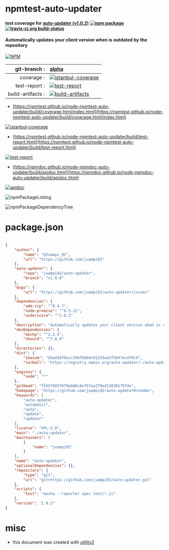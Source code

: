 # npmtest-auto-updater

#### test coverage for  [auto-updater (v1.0.2)](https://github.com/juampi92/auto-updater#readme)  [![npm package](https://img.shields.io/npm/v/npmtest-auto-updater.svg?style=flat-square)](https://www.npmjs.org/package/npmtest-auto-updater) [![travis-ci.org build-status](https://api.travis-ci.org/npmtest/node-npmtest-auto-updater.svg)](https://travis-ci.org/npmtest/node-npmtest-auto-updater)

#### Automatically updates your client version when is outdated by the repository

[![NPM](https://nodei.co/npm/auto-updater.png?downloads=true&downloadRank=true&stars=true)](https://www.npmjs.com/package/auto-updater)

| git-branch : | [alpha](https://github.com/npmtest/node-npmtest-auto-updater/tree/alpha)|
|--:|:--|
| coverage : | [![istanbul-coverage](https://npmtest.github.io/node-npmtest-auto-updater/build/coverage.badge.svg)](https://npmtest.github.io/node-npmtest-auto-updater/build/coverage.html/index.html)|
| test-report : | [![test-report](https://npmtest.github.io/node-npmtest-auto-updater/build/test-report.badge.svg)](https://npmtest.github.io/node-npmtest-auto-updater/build/test-report.html)|
| build-artifacts : | [![build-artifacts](https://npmtest.github.io/node-npmtest-auto-updater/glyphicons_144_folder_open.png)](https://github.com/npmtest/node-npmtest-auto-updater/tree/gh-pages/build)|

- [https://npmtest.github.io/node-npmtest-auto-updater/build/coverage.html/index.html](https://npmtest.github.io/node-npmtest-auto-updater/build/coverage.html/index.html)

[![istanbul-coverage](https://npmtest.github.io/node-npmtest-auto-updater/build/screenCapture.buildCi.browser.%252Ftmp%252Fbuild%252Fcoverage.lib.html.png)](https://npmtest.github.io/node-npmtest-auto-updater/build/coverage.html/index.html)

- [https://npmtest.github.io/node-npmtest-auto-updater/build/test-report.html](https://npmtest.github.io/node-npmtest-auto-updater/build/test-report.html)

[![test-report](https://npmtest.github.io/node-npmtest-auto-updater/build/screenCapture.buildCi.browser.%252Ftmp%252Fbuild%252Ftest-report.html.png)](https://npmtest.github.io/node-npmtest-auto-updater/build/test-report.html)

- [https://npmdoc.github.io/node-npmdoc-auto-updater/build/apidoc.html](https://npmdoc.github.io/node-npmdoc-auto-updater/build/apidoc.html)

[![apidoc](https://npmdoc.github.io/node-npmdoc-auto-updater/build/screenCapture.buildCi.browser.%252Ftmp%252Fbuild%252Fapidoc.html.png)](https://npmdoc.github.io/node-npmdoc-auto-updater/build/apidoc.html)

![npmPackageListing](https://npmtest.github.io/node-npmtest-auto-updater/build/screenCapture.npmPackageListing.svg)

![npmPackageDependencyTree](https://npmtest.github.io/node-npmtest-auto-updater/build/screenCapture.npmPackageDependencyTree.svg)



# package.json

```json

{
    "author": {
        "name": "@Juampi_92",
        "url": "https://github.com/juampi92"
    },
    "auto-updater": {
        "repo": "juampi92/auto-updater",
        "branch": "v1.0.0"
    },
    "bugs": {
        "url": "https://github.com/juampi92/auto-updater/issues"
    },
    "dependencies": {
        "adm-zip": "^0.4.7",
        "node-promise": "^0.5.12",
        "underscore": "^1.8.3"
    },
    "description": "Automatically updates your client version when is outdated by the repository",
    "devDependencies": {
        "mocha": "^2.2.5",
        "should": "^7.0.4"
    },
    "directories": {},
    "dist": {
        "shasum": "d3a43d76ecc3b6f9d0dc01259a42f5047ecd70c9",
        "tarball": "https://registry.npmjs.org/auto-updater/-/auto-updater-1.0.2.tgz"
    },
    "engines": {
        "node": "*"
    },
    "gitHead": "f5557985f8f9eb86c8e7b7aa279a4138301797de",
    "homepage": "https://github.com/juampi92/auto-updater#readme",
    "keywords": [
        "auto-updater",
        "automatic",
        "auto",
        "update",
        "updater"
    ],
    "license": "GPL-2.0",
    "main": "./auto-updater",
    "maintainers": [
        {
            "name": "juampi92"
        }
    ],
    "name": "auto-updater",
    "optionalDependencies": {},
    "repository": {
        "type": "git",
        "url": "git+https://github.com/juampi92/auto-updater.git"
    },
    "scripts": {
        "test": "mocha --reporter spec test/*.js"
    },
    "version": "1.0.2"
}
```



# misc
- this document was created with [utility2](https://github.com/kaizhu256/node-utility2)
